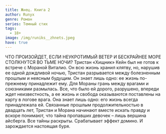 ```yaml
---
title: Жнец. Книга 2
author: Runyx
genre: Роман
series: Темный стих
tags:
  - 18+
image: /img/runiks__zhnets.jpeg
have: true
---
```

ЧТО ПРОИЗОЙДЕТ, ЕСЛИ НЕУКРОТИМЫЙ ВЕТЕР И БЕСКРАЙНЕЕ МОРЕ СТОЛКНУТСЯ ВО ТЬМЕ НОЧИ? Тристан «Хищник» Кейн был не готов к встрече с Мораной Виталио. Он всю жизнь хранил клятву, но, нарушив ее одной дождливой ночью, Тристан разрывается между болезненным прошлым и неясным будущим. Он знает лишь одно: ее жизнь по-прежнему принадлежит ему. Для Мораны грань между врагами и союзниками размылась. Все, что было ей дорого, разрушено, впереди ждет неизвестность, а ее жизнь и свобода оказываются поставлены на карту в логове врага. Она знает лишь одно: его жизнь всегда принадлежала ей. Связанные прошлым продолжительностью в двадцать лет, Тристан и Морана начинают вместе искать правду и вскоре понимают, что тайна пропавших девочек – лишь вершина айсберга. Все тайны раскрыты. Срабатывает эффект домино. И зарождается настоящая буря.